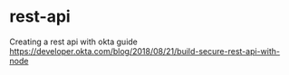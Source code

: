 # rest-api
Creating a rest api with okta guide https://developer.okta.com/blog/2018/08/21/build-secure-rest-api-with-node
